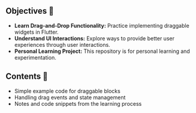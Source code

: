 ## Objectives 📝

- **Learn Drag-and-Drop Functionality:** Practice implementing draggable widgets in Flutter.
- **Understand UI Interactions:** Explore ways to provide better user experiences through user interactions.
- **Personal Learning Project:** This repository is for personal learning and experimentation.

## Contents 📂

- Simple example code for draggable blocks
- Handling drag events and state management
- Notes and code snippets from the learning process
